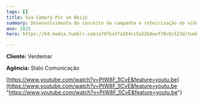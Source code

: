 ```yaml
---
tags: []
title: Sua Compra Por um Beijo
summary: Desenvolvimento do conceito da campanha e roteirização do vídeo.
ano: 2015
hero: https://64.media.tumblr.com/a797ba5fa284cc5a52b8eef78c8c523d/tumblr_n0sns6x6X31tsd7eso2_500.jpg

---
```

**Cliente:** Verdemar

**Agência:** Stalo Comunicação

[https://www.youtube.com/watch?v=PtW8F_1lCvE&feature=youtu.be](https://www.youtube.com/watch?v=PtW8F_1lCvE&feature=youtu.be "https://www.youtube.com/watch?v=PtW8F_1lCvE&feature=youtu.be")